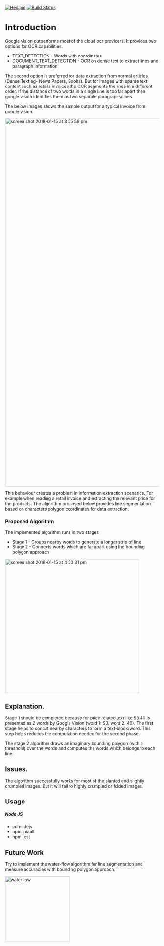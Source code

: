 [![Hex.pm](https://img.shields.io/hexpm/l/plug.svg)](https://github.com/sshniro/line-segmentation-algorithm-to-gcp-vision/blob/master/LICENSE)
[![Build Status](https://travis-ci.com/sshniro/line-segmentation-algorithm-to-gcp-vision.svg?branch=master)](https://travis-ci.com/sshniro/line-segmentation-algorithm-to-gcp-vision)
# Introduction

Google vision outperforms most of the cloud ocr providers. It provides two options for OCR capabilities.

- TEXT_DETECTION - Words with coordinates
- DOCUMENT_TEXT_DETECTION - OCR on dense text to extract lines and paragraph information


The second option is preferred for data extraction from normal articles (Dense Text eg- News Papers, Books). But for 
images with sparse text content such as retails invoices the OCR segments the lines in a different order. If the 
distance of two words in a single line is too far apart then google vision identifies them as two separate paragraphs/lines. 

The below images shows the sample output for a typical invoice from google vision.

<img width="1198" alt="screen shot 2018-01-15 at 3 55 59 pm" src="https://user-images.githubusercontent.com/13045528/34937970-9f2e93b8-fa0c-11e7-9521-0fc6ad191e0d.png">

This behaviour creates a problem in information extraction scenarios. For example when reading a retail invoice and 
extracting the relevant price for the products. The algorithm proposed below provides line segmentation based on characters 
polygon coordinates for data extraction.

### Proposed Algorithm

The implemented algorithm runs in two stages
- Stage 1 - Groups nearby words to generate a longer strip of line
- Stage 2 - Connects words which are far apart using the bounding polygon approach

<img width="437" alt="screen shot 2018-01-15 at 4 50 31 pm" src="https://user-images.githubusercontent.com/13045528/34940084-415cf57e-fa14-11e7-8099-ffa7fbce1b21.png">


## Explanation.

Stage 1 should be completed because for price related text like $3.40 is presented as 2 words by 
Google Vision (word 1: $3. word 2:,40). The first stage helps to concat nearby characters to form a text-block/word. 
This step helps reduces the computation needed for the second phase.

The stage 2 algorithm draws an imaginary bounding polygon (with a threshold) over the words and computes the 
words which belongs to each line.

## Issues.

The algorithm successfully works for most of the slanted and slightly crumpled images. But it will fail to highly 
crumpled or folded images.

## Usage 
##### Node JS

- cd nodejs
- npm install
- npm test


## Future Work

Try to implement the water-flow algorithm for line segmentation and measure accuracies with bounding polygon approach. 

<img width="211" alt="waterflow" src="https://user-images.githubusercontent.com/13045528/34940259-d6899526-fa14-11e7-9b6c-4b3a2aaa1a75.png">
